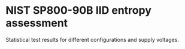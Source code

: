 # NIST SP800-90B IID entropy assessment

Statistical test results for different configurations and supply voltages.